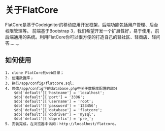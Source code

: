 # 关于FlatCore

FlatCore是基于Codeigniter的移动应用开发框架，后端功能包括用户管理、后台权限管理等。
前端基于Bootstrap 3，我们希望开发一个扩展性好，易于使用，前后端通用的系统。利用FlatCore你可以很方便的打造自己的轻社区、轻商店、轻问答……。

## 如何使用

	1. clone FlatCore到web目录；
	2. 创建数据库；
	3. 执行/app/config/flatcore.sql;
	4. 修改/app/config下的database.php中关于数据库配置的部分
		$db['default']['hostname'] = 'localhost';
		$db['default']['port'] = '3306';
		$db['default']['username'] = 'root';
		$db['default']['password'] = '123456';
		$db['default']['database'] = 'flatcore';
		$db['default']['dbdriver'] = 'mysql';
		$db['default']['dbprefix'] = 'pre_';
	5. 安装完成，在浏览器中访问：http://localhost/flatcore。